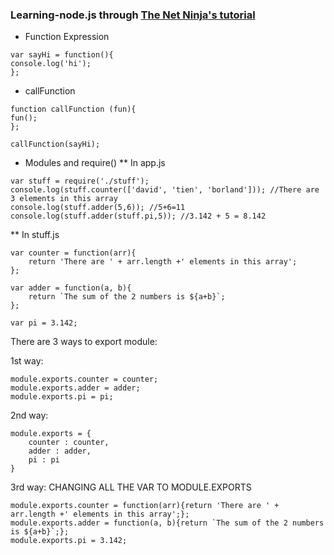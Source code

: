 ### Learning-node.js through [The Net Ninja's tutorial](https://www.youtube.com/watch?v=w-7RQ46RgxU&list=PL4cUxeGkcC9gcy9lrvMJ75z9maRw4byYp)
- Function Expression
```
var sayHi = function(){
console.log('hi');
};
```

- callFunction
```
function callFunction (fun){
fun();
};

callFunction(sayHi);
```

- Modules and require()
** In app.js
```
var stuff = require('./stuff');
console.log(stuff.counter(['david', 'tien', 'borland'])); //There are 3 elements in this array
console.log(stuff.adder(5,6)); //5+6=11
console.log(stuff.adder(stuff.pi,5)); //3.142 + 5 = 8.142
```
** In stuff.js
```
var counter = function(arr){
    return 'There are ' + arr.length +' elements in this array';
};

var adder = function(a, b){
    return `The sum of the 2 numbers is ${a+b}`;
};

var pi = 3.142;
```
There are 3 ways to export module:

1st way:
```
module.exports.counter = counter;
module.exports.adder = adder;
module.exports.pi = pi;
```

2nd way:
```
module.exports = {
    counter : counter,
    adder : adder,
    pi : pi
}
```

3rd way: CHANGING ALL THE VAR TO MODULE.EXPORTS
```
module.exports.counter = function(arr){return 'There are ' + arr.length +' elements in this array';};
module.exports.adder = function(a, b){return `The sum of the 2 numbers is ${a+b}`;};
module.exports.pi = 3.142;
```
